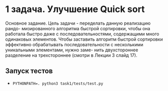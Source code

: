 # 1 задача. Улучшение Quick sort

Основное задание. Цель задачи - переделать данную реализацию рандо-
мизированного алгоритма быстрой сортировки, чтобы она работала быстро
даже с последовательностями, содержащими много одинаковых элементов.
Чтобы заставить алгоритм быстрой сортировки эффективно обрабатывать
последовательности с несколькими уникальными элементами, нужно заме-
нить двухстороннее разделение на трехстороннее (смотри в Лекции 3 слайд
17).

## Запуск тестов

- `PYTHONPATH=. python3 task1/tests/test.py `
